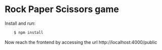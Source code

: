 # Rock Paper Scissors game

Install and run:

```bash
    $ npm install
```

Now reach the frontend by accessing the url http://localhost:4000/public
